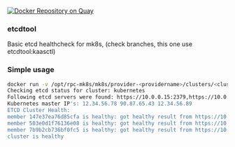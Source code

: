 [![Docker Repository on Quay](https://quay.io/repository/fmoctezuma/etcdtool/status "Docker Repository on Quay")](https://quay.io/repository/fmoctezuma/etcdtool)

### etcdtool
Basic etcd healthcheck for mk8s, (check branches, this one use etcdtool:kaasctl)

### Simple usage
```bash
docker run -v /opt/rpc-mk8s/mk8s/provider-<providername>/clusters/<clustername>:/data quay.io/fmoctezuma/etcdtool:kaasctl
Checking etcd status for cluster: kubernetes
Following etcd servers were found: https://10.0.0.15:2379,https://10.0.0.14:2379,https://10.0.0.10:2379
Kubernetes master IP's: 12.34.56.78 90.87.65.43 12.34.56.89
ETCD Cluster Health:
member 147e37ea76d85cfa is healthy: got healthy result from https://10.0.0.10:2379
member 503e0d1f76136e08 is healthy: got healthy result from https://10.0.0.14:2379
member 7b9b2cb736bf0fc5 is healthy: got healthy result from https://10.0.0.15:2379
cluster is healthy
```
